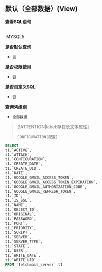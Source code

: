 ## 默认（全部数据）(View) <!-- {docsify-ignore-all} -->



<p class="panel-title"><b>查看SQL语句</b></p>
<br>

<el-row>
&nbsp;<el-tag @click="MYSQL5 = true">MYSQL5</el-tag>
</el-row>

<br>
<p class="panel-title"><b>是否默认查询</b></p>

* `否`

<p class="panel-title"><b>是否权限使用</b></p>

* `否`

<p class="panel-title"><b>是否自定义SQL</b></p>

* `否`

<p class="panel-title"><b>查询列级别</b></p>

* `全部数据`

> [!ATTENTION|label:存在长文本属性]
>
> `CONFIGURATION(配置)`






<el-dialog v-model="MYSQL5" title="MYSQL5">

```sql
SELECT
t1.`ACTIVE`,
t1.`ATTACH`,
t1.`CONFIGURATION`,
t1.`CREATE_DATE`,
t1.`CREATE_UID`,
t1.`DATE`,
t1.`GOOGLE_GMAIL_ACCESS_TOKEN`,
t1.`GOOGLE_GMAIL_ACCESS_TOKEN_EXPIRATION`,
t1.`GOOGLE_GMAIL_AUTHORIZATION_CODE`,
t1.`GOOGLE_GMAIL_REFRESH_TOKEN`,
t1.`ID`,
t1.`IS_SSL`,
t1.`NAME`,
t1.`OBJECT_ID`,
t1.`ORIGINAL`,
t1.`PASSWORD`,
t1.`PORT`,
t1.`PRIORITY`,
t1.`SCRIPT`,
t1.`SERVER`,
t1.`SERVER_TYPE`,
t1.`STATE`,
t1.`USER`,
t1.`WRITE_DATE`,
t1.`WRITE_UID`
FROM `fetchmail_server` t1 


```

</el-dialog>

<script>
 const { createApp } = Vue
  createApp({
    data() {
      return {
                MYSQL5 : false
        
      }
    },
    methods: {
    }
  }).use(ElementPlus).mount('#app')
</script>